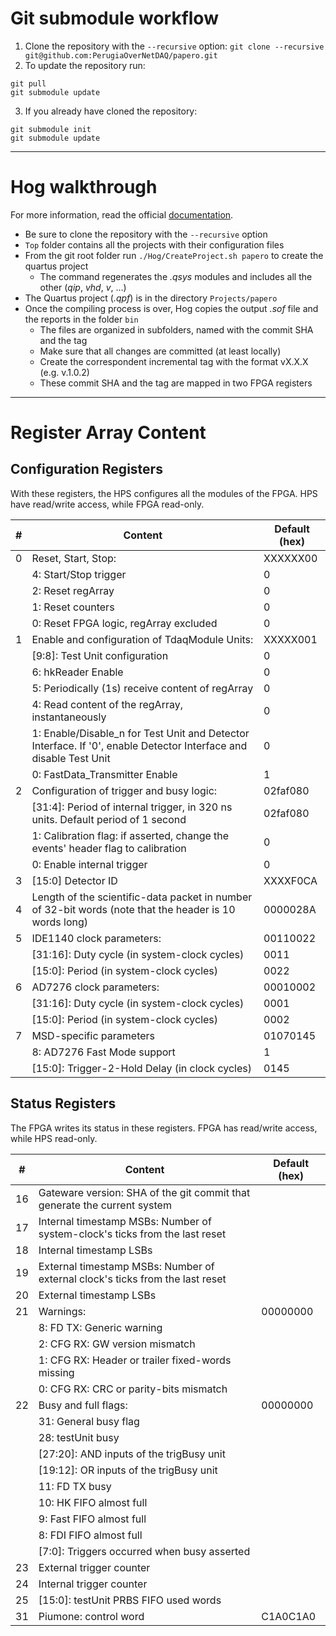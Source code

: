 # Git submodule workflow
1. Clone the repository with the `--recursive` option:
  `git clone --recursive git@github.com:PerugiaOverNetDAQ/papero.git`
2. To update the repository run:
  ```
  git pull
  git submodule update
  ```
3. If you already have cloned the repository:
  ```
  git submodule init
  git submodule update
  ```
***
# Hog walkthrough
For more information, read the official [documentation](https://hog.readthedocs.io).

- Be sure to clone the repository with the `--recursive` option
- `Top` folder contains all the projects with their configuration files
- From the git root folder run `./Hog/CreateProject.sh papero` to create the quartus project
  + The command regenerates the _.qsys_ modules and includes all the other (_qip_, _vhd_, _v_, ...)
- The Quartus project (_.qpf_) is in the directory `Projects/papero`
- Once the compiling process is over, Hog copies the output _.sof_ file and the reports in the folder `bin`
  + The files are organized in subfolders, named with the commit SHA and the tag
  + Make sure that all changes are committed (at least locally)
  + Create the correspondent incremental tag with the format vX.X.X (e.g. v.1.0.2)
  + These commit SHA and the tag are mapped in two FPGA registers


***
# Register Array Content
## Configuration Registers
With these registers, the HPS configures all the modules of the FPGA. HPS have read/write access, while FPGA read-only.

|  # | Content | Default (hex) |
| -- | ------- | ------------- |
| 0  | Reset, Start, Stop: |  XXXXXX00 |
|    | 4: Start/Stop trigger | 0 |
|    | 2: Reset regArray | 0 |
|    | 1: Reset counters | 0 |
|    | 0: Reset FPGA logic, regArray excluded  | 0 |
| 1  | Enable and configuration of TdaqModule Units: | XXXXX001 |
|    | [9:8]: Test Unit configuration | 0 |
|    | 6: hkReader Enable | 0 |
|    | 5: Periodically (1s) receive content of regArray | 0 |
|    | 4: Read content of the regArray, instantaneously | 0 |
|    | 1: Enable/Disable_n for Test Unit and Detector Interface. If '0', enable Detector Interface and disable Test Unit | 0 |
|    | 0: FastData_Transmitter Enable | 1 |
| 2  | Configuration of trigger and busy logic: | 02faf080 |
|    | [31:4]: Period of internal trigger, in 320 ns units. Default period of 1 second | 02faf080 |
|    | 1: Calibration flag: if asserted, change the events' header flag to calibration| 0 |
|    | 0: Enable internal trigger | 0 |
| 3  | [15:0] Detector ID | XXXXF0CA |
| 4  | Length of the scientific-data packet in number of 32-bit words (note that the header is 10 words long) | 0000028A |
| 5  | IDE1140 clock parameters: | 00110022 |
|    | [31:16]: Duty cycle (in system-clock cycles) | 0011 |
|    | [15:0]: Period (in system-clock cycles) | 0022 |
| 6  | AD7276 clock parameters: | 00010002 |
|    | [31:16]: Duty cycle (in system-clock cycles) | 0001 |
|    | [15:0]: Period (in system-clock cycles) | 0002 |
| 7  | MSD-specific parameters | 01070145 |
|    | 8: AD7276 Fast Mode support | 1 |
|    | [15:0]: Trigger-2-Hold Delay (in clock cycles) | 0145 |


## Status Registers
The FPGA writes its status in these registers. FPGA has read/write access, while HPS read-only. 

|  #  | Content | Default (hex) |
| --- | ------- | ------------- |
| 16 | Gateware version: SHA of the git commit that generate the current system   | |
| 17 | Internal timestamp MSBs: Number of system-clock's ticks from the last reset | |
| 18 | Internal timestamp LSBs | |
| 19 | External timestamp MSBs: Number of external clock's ticks from the last reset | |
| 20 | External timestamp LSBs | |
| 21 | Warnings: | 00000000 |
|    | 8: FD  TX: Generic warning | |
|    | 2: CFG RX: GW version mismatch | |
|    | 1: CFG RX: Header or trailer fixed-words missing | |
|    | 0: CFG RX: CRC or parity-bits mismatch  | |
| 22 | Busy and full flags: | 00000000 |
|    | 31: General busy flag  | |
|    | 28: testUnit busy | |
|    | [27:20]: AND inputs of the trigBusy unit | |
|    | [19:12]: OR  inputs of the trigBusy unit | |
|    | 11: FD TX busy | |
|    | 10: HK FIFO almost full | |
|    |  9: Fast FIFO almost full | |
|    |  8: FDI FIFO almost full | |
|    | [7:0]: Triggers occurred when busy asserted | |
| 23 | External trigger counter | |
| 24 | Internal trigger counter | |
| 25 | [15:0]: testUnit PRBS FIFO used words | |
| 31 | Piumone: control word | C1A0C1A0 |